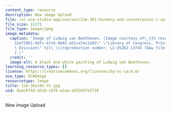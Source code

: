 ```yaml
---
content_type: resource
description: New image Upload
file: /ol-ocw-studio-app/courses/21m-301-harmony-and-counterpoint-i-spring-2005/8aac674dd318cb76e2aaa55393fe3718_21m-301s05-th.jpg
file_size: 11171
file_type: image/jpeg
image_metadata:
  caption: "Image of Ludwig van Beethoven. (Image courtesy of\_{{% resource_link \"\
    12ef29b1-9dfc-47c6-8b02-a51ca7ec2a91\" \"Library of Congress, Prints and Photographs\
    \ Division\" %}}\_\\[reproduction number, LC-USZ62-13745 (b&w film copy neg.)\\\
    ].)"
  credit: ''
  image-alt: A black and white painting of Ludwig van Beethoven.
learning_resource_types: []
license: https://creativecommons.org/licenses/by-nc-sa/4.0/
ocw_type: OCWImage
resourcetype: Image
title: 21m-301s05-th.jpg
uid: 8aac674d-d318-cb76-e2aa-a55393fe3718
---
```

New image Upload